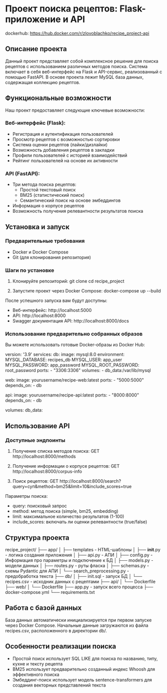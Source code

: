 # Проект поиска рецептов: Flask-приложение и API
dockerhub: https://hub.docker.com/r/zlovoblachko/recipe_project-api
## Описание проекта
Данный проект представляет собой комплексное решение для поиска рецептов с использованием различных методов поиска. Система включает в себя веб-интерфейс на Flask и API-сервис, реализованный с помощью FastAPI. В основе проекта лежит MySQL база данных, содержащая коллекцию рецептов.

## Функциональные возможности
Наш проект предоставляет следующие ключевые возможности:

### Веб-интерфейс (Flask):
- Регистрация и аутентификация пользователей
- Просмотр рецептов с возможностью сортировки
- Система оценки рецептов (лайки/дизлайки)
- Возможность добавления рецептов в закладки
- Профили пользователей с историей взаимодействий
- Рейтинг пользователей на основе их активности

### API (FastAPI):
- Три метода поиска рецептов:
  - Простой текстовый поиск
  - BM25 (статистический поиск)
  - Семантический поиск на основе эмбеддингов
- Информация о корпусе рецептов
- Возможность получения релевантности результатов поиска

## Установка и запуск

### Предварительные требования
- Docker и Docker Compose
- Git (для клонирования репозитория)

### Шаги по установке

1. Клонируйте репозиторий:
git clone
cd recipe_project

2. Запустите проект через Docker Compose:
docker-compose up --build

После успешного запуска вам будут доступны:
- Веб-интерфейс: http://localhost:5000
- API: http://localhost:8000
- Swagger документация API: http://localhost:8000/docs

### Использование предварительно собранных образов
Вы можете использовать готовые Docker-образы из Docker Hub:

version: '3.9'
services:
  db:
    image: mysql:8.0
    environment:
      MYSQL_DATABASE: recipes_db
      MYSQL_USER: app_user
      MYSQL_PASSWORD: app_password
      MYSQL_ROOT_PASSWORD: root_password
    ports:
      - "3306:3306"
    volumes:
      - db_data:/var/lib/mysql

  web:
    image: yourusername/recipe-web:latest
    ports:
      - "5000:5000"
    depends_on:
      - db

  api:
    image: yourusername/recipe-api:latest
    ports:
      - "8000:8000"
    depends_on:
      - db

volumes:
  db_data:

## Использование API

### Доступные эндпоинты

1. Получение списка методов поиска:
GET http://localhost:8000/methods

2. Получение информации о корпусе рецептов:
GET http://localhost:8000/corpus-info

3. Поиск рецептов:
GET http://localhost:8000/search?query=суп&method=bm25&limit=10&include_scores=true

Параметры поиска:
- query: поисковый запрос
- method: метод поиска (simple, bm25, embedding)
- limit: максимальное количество результатов (1-100)
- include_scores: включать ли оценки релевантности (true/false)

## Структура проекта
recipe_project/
├── app/
│   ├── templates - HTML-шаблоны
│   ├── __init__.py - логика создания приложения
│   ├── api.py - АПИ
│   ├── config.py - Информация про параметры и подключение к БД
│   ├── models.py - модели данных
│   ├── routes.py - руты фласка
│   ├── schemas.py - схемы Pydantic для АПИ
│   └── search_preprocessing.py - предобработка текста
├── db/
│   ├── init.sql - запуск БД
│   └── recipes.csv - исходник данных с рецептами
├── api/
│   └── Dockerfile
├── web/
│   └── Dockerfile
├── app.py - запуск всего процесса
├── docker-compose.yml
└── requirements.txt

## Работа с базой данных
База данных автоматически инициализируется при первом запуске через Docker Compose. Начальные данные загружаются из файла recipes.csv, расположенного в директории db/.

## Особенности реализации поиска
- Простой поиск использует SQL LIKE для поиска по названию, типу, кухне и тексту рецепта
- BM25 использует предварительно созданный индекс Whoosh для эффективного поиска
- Эмбеддинг-поиск использует модель sentence-transformers для создания векторных представлений текста
